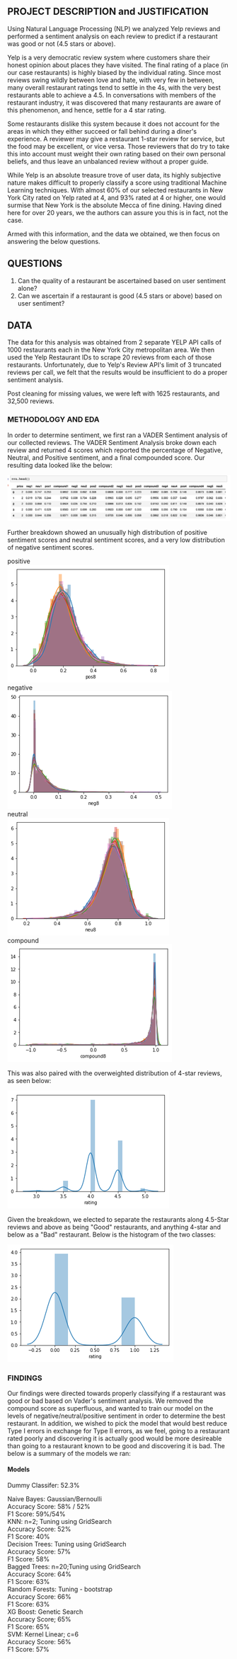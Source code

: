 ## PROJECT DESCRIPTION and JUSTIFICATION
Using Natural Language Processing (NLP) we analyzed Yelp reviews and performed a sentiment analysis on each review to predict if a restaurant was good or not (4.5 stars or above).

Yelp is a very democratic review system where customers share their honest opinion about places they have visited. The final rating of a place (in our case restaurants) is highly biased by the individual rating. Since most reviews swing wildly between love and hate, with very few in between, many overall restaurant ratings tend to settle in the 4s, with the very best restaurants able to achieve a 4.5.  In conversations with members of the restaurant industry, it was discovered that many restaurants are aware of this phenomenon, and hence, settle for a 4 star rating.

Some restaurants dislike this system because it does not account for the areas in which they either succeed or fall behind during a diner's experience.  A reviewer may give a restaurant 1-star review for service, but the food may be excellent, or vice versa.  Those reviewers that do try to take this into account must weight their own rating based on their own personal beliefs, and thus leave an unbalanced review without a proper guide.

While Yelp is an absolute treasure trove of user data, its highly subjective nature makes difficult to properly classify a score using traditional Machine Learning techniques.  With almost 60% of our selected restaurants in New York City rated on Yelp rated at 4, and 93% rated at 4 or higher, one would surmise that New York is the absolute Mecca of fine dining.  Having dined here for over 20 years, we the authors can assure you this is in fact, not the case. 

Armed with this information, and the data we obtained, we then focus on answering the below questions.


## QUESTIONS
1. Can the quality of a restaurant be ascertained based on user sentiment alone?  
2. Can we ascertain if a restaurant is good (4.5 stars or above) based on user sentiment?


## DATA

The data for this analysis was obtained from 2 separate YELP API calls of 1000 restaurants each in the New York City metropolitan area.  We then used the Yelp Restaurant IDs to scrape 20 reviews from each of those restaurants.  Unfortunately, due to Yelp's Review API's limit of 3 truncated reviews per call, we felt that the results would be insufficient to do a proper sentiment analysis.

Post cleaning for missing values, we were left with 1625 restaurants, and 32,500 reviews.


### METHODOLOGY AND EDA

In order to determine sentiment, we first ran a VADER Sentiment analysis of our collected reviews.  The VADER Sentiment Analysis broke down each review and returned 4 scores which reported the percentage of Negative, Neutral, and Positive sentiment, and a final compounded score.  Our resulting data looked like the below:

<img src='images/vadersnapshot.png'>

Further breakdown showed an unusually high distribution of positive sentiment scores and neutral sentiment scores, and a very low distribution of negative sentiment scores.

positive  
<img src='images/pos_sentgraph.png'>  
negative  
<img src='images/neg_sentgraph.png'>   
neutral  
<img src='images/neu_sentgraph.png'>   
compound  
<img src='images/comp_sentgraph.png'>  

This was also paired with the overweighted distribution of 4-star reviews, as seen below:

<img src='images/star_hist.png'>

Given the breakdown, we elected to separate the restaurants along 4.5-Star reviews and above as being "Good" restaurants, and anything 4-star and below as a "Bad" restaurant.  Below is the histogram of the two classes:

<img src='images/good_bad_histo.png'>

### FINDINGS

Our findings were directed towards properly classifying if a restaurant was good or bad based on Vader's sentiment analysis.  We removed the compound score as superfluous, and wanted to train our model on the levels of negative/neutral/positive sentiment in order to determine the best restaurant.  In addition, we wished to pick the model that would best reduce Type I errors in exchange for Type II errors, as we feel, going to a restaurant rated poorly and discovering it is actually good would be more desireable than going to a restaurant known to be good and discovering it is bad.  The below is a summary of the models we ran:

#### Models

Dummy Classifer: 52.3%


Naive Bayes: Gaussian/Bernoulli   
Accuracy Score: 58% / 52%  
F1 Score: 59%/54%  
KNN: n=2; Tuning using GridSearch  
Accuracy Score: 52%  
F1 Score: 40%   
Decision Trees: Tuning using GridSearch  
Accuracy Score: 57%  
F1 Score: 58%  
Bagged Trees: n=20;Tuning using GridSearch  
Accuracy Score: 64%  
F1 Score: 63%  
Random Forests: Tuning - bootstrap  
Accuracy Score: 66%  
F1 Score: 63%  
XG Boost: Genetic Search  
Accuracy Score; 65%  
F1 Score: 65%  
SVM: Kernel Linear; c=6	 
Accuracy Score: 56%  
F1 Score: 57%

